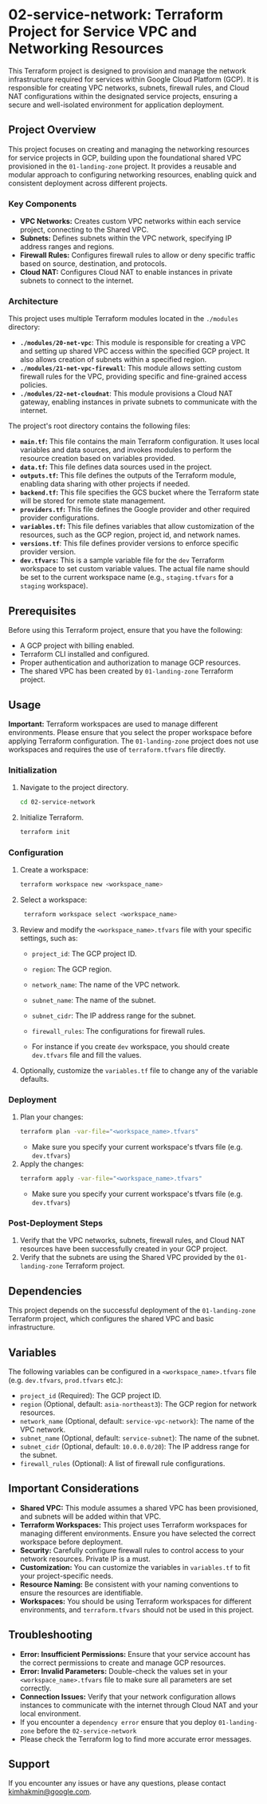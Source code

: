 # 02-service-network: Terraform Project for Service VPC and Networking Resources

This Terraform project is designed to provision and manage the network infrastructure required for services within Google Cloud Platform (GCP). It is responsible for creating VPC networks, subnets, firewall rules, and Cloud NAT configurations within the designated service projects, ensuring a secure and well-isolated environment for application deployment.

## Project Overview

This project focuses on creating and managing the networking resources for service projects in GCP, building upon the foundational shared VPC provisioned in the `01-landing-zone` project. It provides a reusable and modular approach to configuring networking resources, enabling quick and consistent deployment across different projects.

### Key Components

*   **VPC Networks:** Creates custom VPC networks within each service project, connecting to the Shared VPC.
*   **Subnets:** Defines subnets within the VPC network, specifying IP address ranges and regions.
*   **Firewall Rules:** Configures firewall rules to allow or deny specific traffic based on source, destination, and protocols.
*   **Cloud NAT:** Configures Cloud NAT to enable instances in private subnets to connect to the internet.

### Architecture

This project uses multiple Terraform modules located in the `./modules` directory:

*   **`./modules/20-net-vpc`**: This module is responsible for creating a VPC and setting up shared VPC access within the specified GCP project. It also allows creation of subnets within a specified region.
*   **`./modules/21-net-vpc-firewall`**: This module allows setting custom firewall rules for the VPC, providing specific and fine-grained access policies.
*   **`./modules/22-net-cloudnat`**: This module provisions a Cloud NAT gateway, enabling instances in private subnets to communicate with the internet.

The project's root directory contains the following files:

*   **`main.tf`:** This file contains the main Terraform configuration. It uses local variables and data sources, and invokes modules to perform the resource creation based on variables provided.
*   **`data.tf`:** This file defines data sources used in the project.
*   **`outputs.tf`:** This file defines the outputs of the Terraform module, enabling data sharing with other projects if needed.
*   **`backend.tf`:** This file specifies the GCS bucket where the Terraform state will be stored for remote state management.
*   **`providers.tf`:** This file defines the Google provider and other required provider configurations.
*   **`variables.tf`:** This file defines variables that allow customization of the resources, such as the GCP region, project id, and network names.
*  **`versions.tf`**: This file defines provider versions to enforce specific provider version.
*   **`dev.tfvars`:** This is a sample variable file for the `dev` Terraform workspace to set custom variable values. The actual file name should be set to the current workspace name (e.g., `staging.tfvars` for a `staging` workspace).

## Prerequisites

Before using this Terraform project, ensure that you have the following:

*   A GCP project with billing enabled.
*   Terraform CLI installed and configured.
*   Proper authentication and authorization to manage GCP resources.
*   The shared VPC has been created by `01-landing-zone` Terraform project.

## Usage

**Important:** Terraform workspaces are used to manage different environments. Please ensure that you select the proper workspace before applying Terraform configuration. The `01-landing-zone` project does not use workspaces and requires the use of `terraform.tfvars` file directly.

### Initialization

1.  Navigate to the project directory.
    ```bash
    cd 02-service-network
    ```
2.  Initialize Terraform.
    ```bash
    terraform init
    ```

### Configuration

1. Create a workspace:
    ```bash
    terraform workspace new <workspace_name>
    ```
2. Select a workspace:
    ```bash
     terraform workspace select <workspace_name>
    ```
3.  Review and modify the `<workspace_name>.tfvars` file with your specific settings, such as:
    *   `project_id`: The GCP project ID.
    *   `region`: The GCP region.
    *   `network_name`: The name of the VPC network.
    *   `subnet_name`: The name of the subnet.
    *   `subnet_cidr`: The IP address range for the subnet.
    *   `firewall_rules`: The configurations for firewall rules.

    *  For instance if you create `dev` workspace, you should create `dev.tfvars` file and fill the values.

4.  Optionally, customize the `variables.tf` file to change any of the variable defaults.

### Deployment

1.  Plan your changes:
    ```bash
    terraform plan -var-file="<workspace_name>.tfvars"
    ```
    * Make sure you specify your current workspace's tfvars file (e.g. `dev.tfvars`)
2.  Apply the changes:
    ```bash
    terraform apply -var-file="<workspace_name>.tfvars"
    ```
    * Make sure you specify your current workspace's tfvars file (e.g. `dev.tfvars`)

### Post-Deployment Steps

1.  Verify that the VPC networks, subnets, firewall rules, and Cloud NAT resources have been successfully created in your GCP project.
2.  Verify that the subnets are using the Shared VPC provided by the `01-landing-zone` Terraform project.

## Dependencies

This project depends on the successful deployment of the `01-landing-zone` Terraform project, which configures the shared VPC and basic infrastructure.

## Variables

The following variables can be configured in a `<workspace_name>.tfvars` file (e.g. `dev.tfvars`, `prod.tfvars` etc.):

*   `project_id` (Required): The GCP project ID.
*   `region` (Optional, default: `asia-northeast3`): The GCP region for network resources.
*   `network_name` (Optional, default: `service-vpc-network`): The name of the VPC network.
*   `subnet_name` (Optional, default: `service-subnet`): The name of the subnet.
*   `subnet_cidr` (Optional, default: `10.0.0.0/20`): The IP address range for the subnet.
*   `firewall_rules` (Optional): A list of firewall rule configurations.

## Important Considerations

*   **Shared VPC:** This module assumes a shared VPC has been provisioned, and subnets will be added within that VPC.
*   **Terraform Workspaces:** This project uses Terraform workspaces for managing different environments. Ensure you have selected the correct workspace before deployment.
*   **Security:** Carefully configure firewall rules to control access to your network resources. Private IP is a must.
*   **Customization:** You can customize the variables in `variables.tf` to fit your project-specific needs.
*   **Resource Naming:** Be consistent with your naming conventions to ensure the resources are identifiable.
*    **Workspaces:** You should be using Terraform workspaces for different environments, and `terraform.tfvars` should not be used in this project.

## Troubleshooting

*   **Error: Insufficient Permissions:** Ensure that your service account has the correct permissions to create and manage GCP resources.
*  **Error: Invalid Parameters:** Double-check the values set in your  `<workspace_name>.tfvars` file to make sure all parameters are set correctly.
*   **Connection Issues:** Verify that your network configuration allows instances to communicate with the internet through Cloud NAT and your local environment.
 * If you encounter a `dependency error` ensure that you deploy `01-landing-zone` before the `02-service-network`
*  Please check the Terraform log to find more accurate error messages.

## Support

If you encounter any issues or have any questions, please contact <kimhakmin@google.com>.
